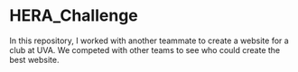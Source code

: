 # HERA_Challenge
In this repository, I worked with another teammate to create a website for a club at UVA.
We competed with other teams to see who could create the best website.
